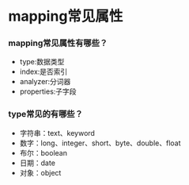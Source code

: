 # mapping常见属性

### mapping常见属性有哪些？
- type:数据类型
- index:是否索引
- analyzer:分词器
- properties:子字段
### type常见的有哪些？
- 字符串：text、keyword
- 数字：long、integer、short、byte、double、float
- 布尔：boolean
- 日期：date
- 对象：object